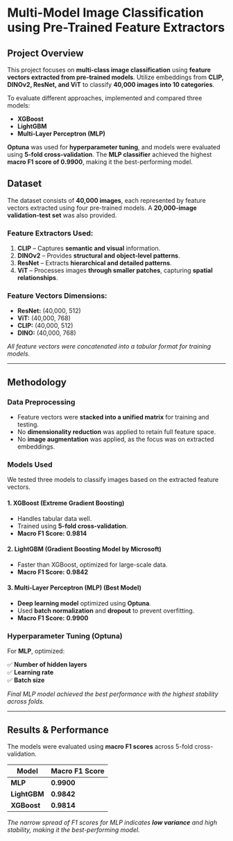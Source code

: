 # Multi-Model Image Classification using Pre-Trained Feature Extractors

## Project Overview
This project focuses on **multi-class image classification** using **feature vectors extracted from pre-trained models**. Utilize embeddings from **CLIP, DINOv2, ResNet, and ViT** to classify **40,000 images into 10 categories**.

To evaluate different approaches, implemented and compared three models:
- **XGBoost**
- **LightGBM**
- **Multi-Layer Perceptron (MLP)**

**Optuna** was used for **hyperparameter tuning**, and models were evaluated using **5-fold cross-validation**. The **MLP classifier** achieved the highest **macro F1 score of 0.9900**, making it the best-performing model.


## Dataset
The dataset consists of **40,000 images**, each represented by feature vectors extracted using four pre-trained models. A **20,000-image validation-test set** was also provided.

### **Feature Extractors Used:**
1. **CLIP** – Captures **semantic and visual** information.
2. **DINOv2** – Provides **structural and object-level patterns**.
3. **ResNet** – Extracts **hierarchical and detailed patterns**.
4. **ViT** – Processes images **through smaller patches**, capturing **spatial relationships**.

### **Feature Vectors Dimensions:**
- **ResNet:** (40,000, 512)  
- **ViT:** (40,000, 768)  
- **CLIP:** (40,000, 512)  
- **DINO:** (40,000, 768)  

*All feature vectors were concatenated into a tabular format for training models.*

---

## Methodology
### Data Preprocessing
- Feature vectors were **stacked into a unified matrix** for training and testing.
- No **dimensionality reduction** was applied to retain full feature space.
- No **image augmentation** was applied, as the focus was on extracted embeddings.

### Models Used
We tested three models to classify images based on the extracted feature vectors.

#### **1. XGBoost (Extreme Gradient Boosting)**
- Handles tabular data well.
- Trained using **5-fold cross-validation**.
- **Macro F1 Score:** **0.9814**

#### **2. LightGBM (Gradient Boosting Model by Microsoft)**
- Faster than XGBoost, optimized for large-scale data.
- **Macro F1 Score:** **0.9842**

#### **3. Multi-Layer Perceptron (MLP) (Best Model)**
- **Deep learning model** optimized using **Optuna**.
- Used **batch normalization** and **dropout** to prevent overfitting.
- **Macro F1 Score:** **0.9900**

### Hyperparameter Tuning (Optuna)
For **MLP**, optimized:

✅ **Number of hidden layers**  
✅ **Learning rate**  
✅ **Batch size**  

*Final MLP model achieved the best performance with the highest stability across folds.*

---

## Results & Performance
The models were evaluated using **macro F1 scores** across 5-fold cross-validation.

| **Model**   | **Macro F1 Score**  |
|------------|-------------------|
| **MLP**     | **0.9900**         |
| **LightGBM** | **0.9842**         |
| **XGBoost**  | **0.9814**         |

*The narrow spread of F1 scores for MLP indicates **low variance** and high stability, making it the best-performing model.*
